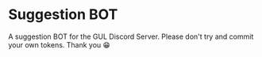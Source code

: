 # Suggestion BOT
A suggestion BOT for the GUL Discord Server.
Please don't try and commit your own tokens. Thank you 😁
